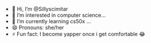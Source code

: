 - 👋 Hi, I’m @Sillyscimitar
- 👀 I’m interested in computer science...
- 🌱 I’m currently learning cs50x ...
- 😄 Pronouns: she/her
- ⚡ Fun fact: I become yapper once i get comfortable 😂

<!---
Sillyscimitar/Sillyscimitar is a ✨ special ✨ repository because its `README.md` (this file) appears on your GitHub profile.
You can click the Preview link to take a look at your changes.
--->
